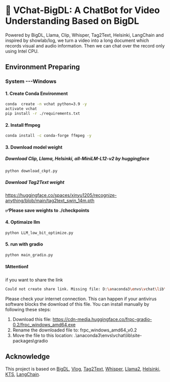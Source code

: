 # 🤖 VChat-BigDL: A ChatBot for Video Understanding Based on BigDL

Powered by BigDL, Llama, Clip, Whisper, Tag2Text, Helsinki, LangChain and inspired by showlab/log, we turn a video into a long document which records visual and audio information. Then we can chat over the record only using Intel CPU.

## Environment Preparing

### System ---Windows

#### 1. Create Conda Environment

```bash
conda  create -n vchat python=3.9 -y
activate vchat
pip install -r ./requirements.txt
```
#### 2. Install ffmpeg

```bash
conda install -c conda-forge ffmpeg -y
```

#### 3. Download model weight

##### Download Clip, Llama, Helsinki, all-MiniLM-L12-v2 by huggingface

```bash
python download_ckpt.py
```

##### Download Tag2Text weight

<https://huggingface.co/spaces/xinyu1205/recognize-anything/blob/main/tag2text_swin_14m.pth>


**✅Please save weights to ./checkpoints**

#### 4. Optimaize llm

```bash
python LLM_low_bit_optimize.py
```

#### 5. run with gradio
```bash
python main_gradio.py
```

#### ❗Attention❗

if you want to share the link
```bash
Could not create share link. Missing file: D:\anaconda3\envs\vchat\lib\site-packages\gradio\frpc_windows_amd64_v0.2.
```

Please check your internet connection. This can happen if your antivirus software blocks the download of this file. You can install manually by following these steps:

1. Download this file: https://cdn-media.huggingface.co/frpc-gradio-0.2/frpc_windows_amd64.exe
2. Rename the downloaded file to: frpc_windows_amd64_v0.2
3. Move the file to this location: .\anaconda3\envs\vchat\lib\site-packages\gradio

## Acknowledge

This project is based on [BigDL](https://github.com/intel-analytics/BigDL), [Vlog](https://github.com/showlab/VLog/tree/main), [Tag2Text](https://tag2text.github.io/), [Whisper](https://github.com/openai/whisper), [Llama2](https://github.com/facebookresearch/llama), [Helsinki](https://huggingface.co/Helsinki-NLP), [KTS](https://inria.hal.science/hal-01022967/PDF/video_summarization.pdf), [LangChain](https://python.langchain.com/en/latest/).